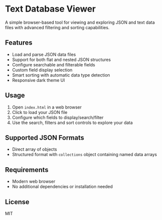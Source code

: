 # Text Database Viewer

A simple browser-based tool for viewing and exploring JSON and text data files with advanced filtering and sorting capabilities.

## Features

- Load and parse JSON data files
- Support for both flat and nested JSON structures 
- Configure searchable and filterable fields
- Custom field display selection
- Smart sorting with automatic data type detection
- Responsive dark theme UI

## Usage

1. Open `index.html` in a web browser
2. Click to load your JSON file
3. Configure which fields to display/search/filter
4. Use the search, filters and sort controls to explore your data

## Supported JSON Formats

- Direct array of objects
- Structured format with `collections` object containing named data arrays

## Requirements

- Modern web browser
- No additional dependencies or installation needed

## License

MIT
